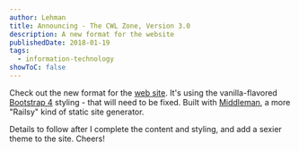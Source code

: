 ```yaml
---
author: Lehman
title: Announcing - The CWL Zone, Version 3.0
description: A new format for the website
publishedDate: 2018-01-19
tags:
  - information-technology
showToC: false
---
```


Check out the new format for the [web site](http://www.thecwlzone.com). It's using the vanilla-flavored [Bootstrap 4](https://getbootstrap.com/) styling - that will need to be fixed. Built with [Middleman](https://middlemanapp.com/), a more "Railsy" kind of static site generator.

Details to follow after I complete the content and styling, and add a sexier theme to the site. Cheers!
